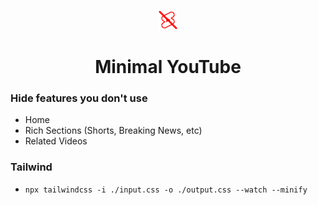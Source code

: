 <p align="center">
  <img src="images/icon-32.png" alt="Minimal YouTube" />
</p>
<h1 align="center">
  Minimal YouTube
</h1>

### Hide features you don't use
- Home
- Rich Sections (Shorts, Breaking News, etc)
- Related Videos

### Tailwind
- `npx tailwindcss -i ./input.css -o ./output.css --watch --minify`
